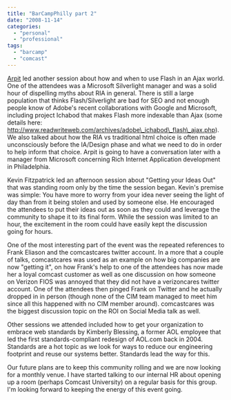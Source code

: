 ```yaml
---
title: "BarCampPhilly part 2"
date: "2008-11-14"
categories: 
  - "personal"
  - "professional"
tags: 
  - "barcamp"
  - "comcast"
---
```


[Arpit](http://www.arpitonline.com) led another session about how and when to use Flash in an Ajax world. One of the attendees was a Microsoft Silverlight manager and was a solid hour of dispelling myths about RIA in general. There is still a large population that thinks Flash/Silverlight are bad for SEO and not enough people know of Adobe's recent collaborations with Google and Microsoft, including project Ichabod that makes Flash more indexable than Ajax (some details here: http://www.readwriteweb.com/archives/adobe\_ichabod\_flash\_ajax.php). We also talked about how the RIA vs traditional html choice is often made unconsciously before the IA/Design phase and what we need to do in order to help inform that choice. Arpit is going to have a conversation later with a manager from Microsoft concerning Rich Internet Application development in Philadelphia.

Kevin Fitzpatrick led an afternoon session about "Getting your Ideas Out" that was standing room only by the time the session began. Kevin's premise was simple: You have more to worry from your idea never seeing the light of day than from it being stolen and used by someone else. He encouraged the attendees to put their ideas out as soon as they could and leverage the community to shape it to its final form. While the session was limited to an hour, the excitement in the room could have easily kept the discussion going for hours.

One of the most interesting part of the event was the repeated references to Frank Eliason and the comcastcares twitter account. In a more that a couple of talks, comcastcares was used as an example on how big companies are now "getting it", on how Frank's help to one of the attendees has now made her a loyal comcast customer as well as one discussion on how someone on Verizon FIOS was annoyed that they did not have a verizoncares twitter account. One of the attendees then pinged Frank on Twitter and he actually dropped in in person (though none of the CIM team managed to meet him since all this happened with no CIM member around). comcastcares was the biggest discussion topic on the ROI on Social Media talk as well.

Other sessions we attended included how to get your organization to embrace web standards by Kimberly Blessing, a former AOL employee that led the first standards-compliant redesign of AOL.com back in 2004. Standards are a hot topic as we look for ways to reduce our engineering footprint and reuse our systems better. Standards lead the way for this.

Our future plans are to keep this community rolling and we are now looking for a monthly venue. I have started talking to our internal HR about opening up a room (perhaps Comcast University) on a regular basis for this group. I'm looking forward to keeping the energy of this event going.
